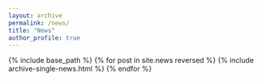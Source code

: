 ```yaml
---
layout: archive
permalink: /news/
title: "News"
author_profile: true
---
```


{% include base_path %}
{% for post in site.news reversed %}
  {% include archive-single-news.html %}
{% endfor %}
